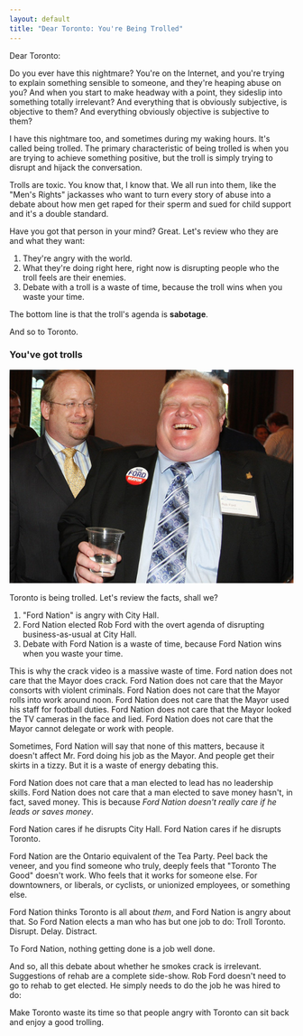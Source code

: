 ```yaml
---
layout: default
title: "Dear Toronto: You're Being Trolled"
---
```


Dear Toronto:

Do you ever have this nightmare? You're on the Internet, and you're trying to explain something sensible to someone, and they're heaping abuse on you? And when you start to make headway with a point, they sideslip into something totally irrelevant? And everything that is obviously subjective, is objective to them? And everything obviously objective is subjective to them?

I have this nightmare too, and sometimes during my waking hours. It's called being trolled. The primary characteristic of being trolled is when you are trying to achieve something positive, but the troll is simply trying to disrupt and hijack the conversation.

Trolls are toxic. You know that, I know that. We all run into them, like the "Men's Rights" jackasses who want to turn every story of abuse into a debate about how men get raped for their sperm and sued for child support and it's a double standard.

Have you got that person in your mind? Great. Let's review who they are and what they want:

1. They're angry with the world.
2. What they're doing right here, right now is disrupting people who the troll feels are their enemies.
3. Debate with a troll is a waste of time, because the troll wins when you waste your time.

The bottom line is that the troll's agenda is **sabotage**.

And so to Toronto.

### You've got trolls

![Rob Ford, Troll](/assets/images/robford.jpg)

Toronto is being trolled. Let's review the facts, shall we?

1. "Ford Nation" is angry with City Hall.
2. Ford Nation elected Rob Ford with the overt agenda of disrupting business-as-usual at City Hall.
3. Debate with Ford Nation is a waste of time, because Ford Nation wins when you waste your time.

This is why the crack video is a massive waste of time. Ford nation does not care that the Mayor does crack. Ford Nation does not care that the Mayor consorts with violent criminals. Ford Nation does not care that the Mayor rolls into work around noon. Ford Nation does not care that the Mayor used his staff for football duties. Ford Nation does not care that the Mayor looked the TV cameras in the face and lied. Ford Nation does not care that the Mayor cannot delegate or work with people.

Sometimes, Ford Nation will say that none of this matters, because it doesn't affect Mr. Ford doing his job as the Mayor. And people get their skirts in a tizzy. But it is a waste of energy debating this.

Ford Nation does not care that a man elected to lead has no leadership skills. Ford Nation does not care that a man elected to save money hasn't, in fact, saved money. This is because *Ford Nation doesn't really care if he leads or saves money*.

Ford Nation cares if he disrupts City Hall. Ford Nation cares if he disrupts Toronto.

Ford Nation are the Ontario equivalent of the Tea Party. Peel back the veneer, and you find someone who truly, deeply feels that "Toronto The Good" doesn't work. Who feels that it works for someone else. For downtowners, or liberals, or cyclists, or unionized employees, or something else.

Ford Nation thinks Toronto is all about *them*, and Ford Nation is angry about that. So Ford Nation elects a man who has but one job to do: Troll Toronto. Disrupt. Delay. Distract.

To Ford Nation, nothing getting done is a job well done.

And so, all this debate about whether he smokes crack is irrelevant. Suggestions of rehab are a complete side-show. Rob Ford doesn't need to go to rehab to get elected. He simply needs to do the job he was hired to do:

Make Toronto waste its time so that people angry with Toronto can sit back and enjoy a good trolling.